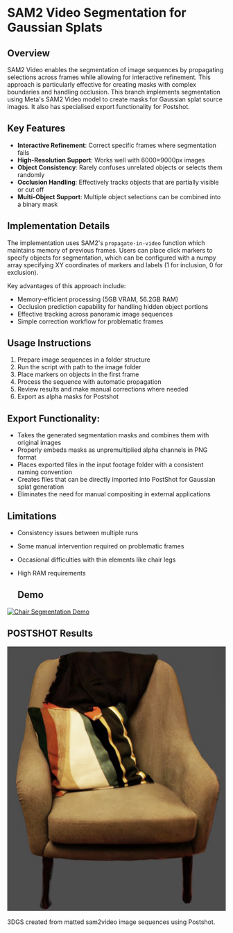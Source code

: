 # SAM2 Video Segmentation for Gaussian Splats

## Overview

SAM2 Video enables the segmentation of image sequences by propagating selections across frames while allowing for interactive refinement. This approach is particularly effective for creating masks with complex boundaries and handling occlusion.
This branch implements segmentation using Meta's SAM2 Video model to create masks for Gaussian splat source images. It also has specialised export functionality for Postshot.

## Key Features

- **Interactive Refinement**: Correct specific frames where segmentation fails
- **High-Resolution Support**: Works well with 6000×9000px images
- **Object Consistency**: Rarely confuses unrelated objects or selects them randomly
- **Occlusion Handling**: Effectively tracks objects that are partially visible or cut off
- **Multi-Object Support**: Multiple object selections can be combined into a binary mask

## Implementation Details

The implementation uses SAM2's `propagate-in-video` function which maintains memory of previous frames. Users can place click markers to specify objects for segmentation, which can be configured with a numpy array specifying XY coordinates of markers and labels (1 for inclusion, 0 for exclusion).

Key advantages of this approach include:

- Memory-efficient processing (5GB VRAM, 56.2GB RAM)
- Occlusion prediction capability for handling hidden object portions
- Effective tracking across panoramic image sequences
- Simple correction workflow for problematic frames

## Usage Instructions

1. Prepare image sequences in a folder structure
2. Run the script with path to the image folder
3. Place markers on objects in the first frame
4. Process the sequence with automatic propagation
5. Review results and make manual corrections where needed
6. Export as alpha masks for Postshot

## Export Functionality:
- Takes the generated segmentation masks and combines them with original images
- Properly embeds masks as unpremultiplied alpha channels in PNG format
- Places exported files in the input footage folder with a consistent naming convention
- Creates files that can be directly imported into PostShot for Gaussian splat generation
- Eliminates the need for manual compositing in external applications
  
## Limitations

- Consistency issues between multiple runs
- Some manual intervention required on problematic frames
- Occasional difficulties with thin elements like chair legs
- High RAM requirements

  ## Demo
[![Chair Segmentation Demo](https://storage.googleapis.com/anmstorage/Master_class/Thumbnail_chair.PNG)](https://storage.googleapis.com/anmstorage/Master_class/chair_demo_video.mp4)

  ## POSTSHOT Results 

  ![3D Gaussian Splatting Chair Rendering](PostShot_3DGS_results/chair_3DGS.png)
  
3DGS created from matted sam2video image sequences using Postshot. 




